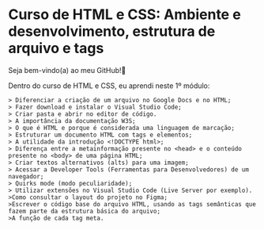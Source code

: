 # Curso de HTML e CSS: Ambiente e desenvolvimento, estrutura de arquivo e tags

Seja bem-vindo(a) ao meu GitHub!👋

Dentro do curso de HTML e CSS, eu aprendi neste 1º módulo:

    > Diferenciar a criação de um arquivo no Google Docs e no HTML;
    > Fazer download e instalar o Visual Studio Code;
    > Criar pasta e abrir no editor de código.
    > A importância da documentação W3S;
    > O que é HTML e porque é considerada uma linguagem de marcação;
    > Estruturar um documento HTML com tags e elementos;
    > A utilidade da introdução <!DOCTYPE html>;
    > Diferença entre a metainformação presente no <head> e o conteúdo presente no <body> de uma página HTML;
    > Criar textos alternativos (alts) para uma imagem;
    > Acessar a Developer Tools (Ferramentas para Desenvolvedores) de um navegador;
    > Quirks mode (modo peculiaridade);
    > Utilizar extensões no Visual Studio Code (Live Server por exemplo).
    >Como consultar o layout do projeto no Figma;
    >Escrever o código base do arquivo HTML, usando as tags semânticas que fazem parte da estrutura básica do arquivo;
    >A função de cada tag meta.